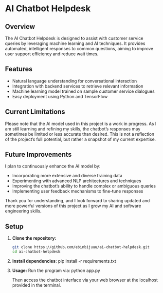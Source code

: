 # AI Chatbot Helpdesk

## Overview

The AI Chatbot Helpdesk is designed to assist with customer service queries by leveraging machine learning and AI techniques. It provides automated, intelligent responses to common questions, aiming to improve user support efficiency and reduce wait times.

## Features

- Natural language understanding for conversational interaction
- Integration with backend services to retrieve relevant information
- Machine learning model trained on sample customer service dialogues
- Easy deployment using Python and TensorFlow

## Current Limitations

Please note that the AI model used in this project is a work in progress. As I am still learning and refining my skills, the chatbot’s responses may sometimes be limited or less accurate than desired. This is not a reflection of the project’s full potential, but rather a snapshot of my current expertise.

## Future Improvements

I plan to continuously enhance the AI model by:

- Incorporating more extensive and diverse training data
- Experimenting with advanced NLP architectures and techniques
- Improving the chatbot’s ability to handle complex or ambiguous queries
- Implementing user feedback mechanisms to fine-tune responses

Thank you for understanding, and I look forward to sharing updated and more powerful versions of this project as I grow my AI and software engineering skills.

## Setup

1. **Clone the repository:**

   ```bash
   git clone https://github.com/ebinbijuuu/ai-chatbot-helpdesk.git
   cd ai-chatbot-helpdesk

2. **Install dependencies:**
   pip install -r requirements.txt

3. **Usage:**
   Run the program via:
   python app.py

   Then access the chatbot interface via your web browser at the localhost provided in the terminal.
   

